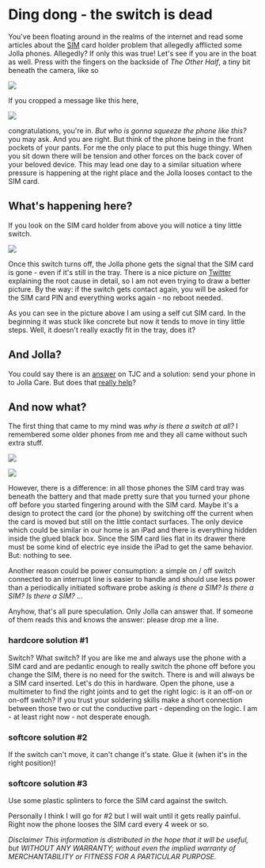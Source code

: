 # Ding dong - the switch is dead #

You've been floating around in the realms of the internet and read some articles about the [SIM](:http://en.wikipedia.org/wiki/Subscriber_identity_module) card holder problem that allegedly afflicted some Jolla phones. Allegedly? If only this was true! Let's see if you are in the boat as well. Press with the fingers on the backside of _The Other Half_, a tiny bit beneath the camera, like so

![](./gfx/96.jpg)

If you cropped a message like this here,

![](./gfx/97.jpg)

congratulations, you're in.
_But who is gonna squeeze the phone like this?_ you may ask. And you are right. But think of the phone being in the front pockets of your pants. For me the only place to put this huge thingy. When you sit down there will be tension and other forces on the back cover of your beloved device. This may lead one day to a similar situation where pressure is happening at the right place and the Jolla looses contact to the SIM card.

## What's happening here?

If you look on the SIM card holder from above you will notice a tiny little switch.

![](./gfx/98.jpg)

Once this switch turns off, the Jolla phone gets the signal that the SIM card is gone - even if it's still in the tray. There is a nice picture on [Twitter](https://mobile.twitter.com/KaaczM/status/467271505186160641/photo/1) explaining the root cause in detail, so I am not even trying to draw a better picture.  By the way: if the switch gets contact again, you will be asked for the SIM card PIN and everything works again - no reboot needed.

As you can see in the picture above I am using a self cut SIM card. In the beginning it was stuck like concrete but now it tends to move in tiny little steps. Well, it doesn't really exactly fit in the tray, does it?


## And Jolla?

You could say there is an [answer](https://together.jolla.com/question/1358/sim-card-connection-to-phone-lost-easily/) on TJC and a solution: send your phone in to Jolla Care. But does that [really help](https://www.mail-archive.com/devel@lists.sailfishos.org/msg04180.html)?


## And now what?

The first thing that came to my mind was _why is there a switch at all?_ I remembered some older phones from me and they all came without such extra stuff.

![](./gfx/99.jpg)

![](./gfx/100.jpg)

However, there is a difference: in all those phones the SIM card tray was beneath the battery and that made pretty sure that you turned your phone off before you started fingering around with the SIM card. Maybe it's a design to protect the card (or the phone) by switching off the current when the card is moved but still on the little contact surfaces. The only device which could be similar in our home is an iPad and there is everything hidden inside the glued black box. Since the SIM card lies flat in its drawer there must be some kind of electric eye inside the iPad to get the same behavior. But: nothing to see.

Another reason could be power consumption: a simple on / off switch connected to an interrupt line is easier to handle and should use less power than a periodically initiated software probe asking _is there a SIM?_ _Is there a SIM?_ _Is there a SIM?_ ...

Anyhow, that's all pure speculation. Only Jolla can answer that. If someone of them reads this and knows the answer: please drop me a line.


### hardcore solution #1

Switch? What switch? If you are like me and always use the phone with a SIM card and are pedantic enough to really switch the phone off before you change the SIM, there is no need for the switch. There is and will always be a SIM card inserted. Let's do this in hardware. Open the phone, use a multimeter to find the right joints and to get the right logic: is it an off-on or on-off switch?  If you trust your soldering skills make a short connection between those two or cut the conductive part - depending on the logic. I am - at least right now - not desperate enough.


### softcore solution #2

If the switch can't move, it can't change it's state. Glue it (when it's in the right position)!


### softcore solution #3

Use some plastic splinters to force the SIM card against the switch.

Personally I think I will go for #2 but I will wait until it gets really painful. Right now the phone looses the SIM card every 4 week or so.

_Disclaimer This information is distributed in the hope that it will be useful, but WITHOUT ANY WARRANTY; without even the implied warranty of MERCHANTABILITY or FITNESS FOR A PARTICULAR PURPOSE._ 
